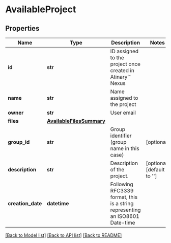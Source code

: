 # AvailableProject


## Properties
Name | Type | Description | Notes
------------ | ------------- | ------------- | -------------
**id** | **str** | ID assigned to the project once created in Atinary™ Nexus | 
**name** | **str** | Name assigned to the project | 
**owner** | **str** | User email | 
**files** | [**AvailableFilesSummary**](AvailableFilesSummary.md) |  | 
**group_id** | **str** | Group identifier (group name in this case) | [optional] 
**description** | **str** | Description of the project. | [optional] [default to '']
**creation_date** | **datetime** | Following RFC3339 format, this is a string representing an ISO8601 Date-time | 

[[Back to Model list]](../README.md#documentation-for-models) [[Back to API list]](../README.md#documentation-for-api-endpoints) [[Back to README]](../README.md)


